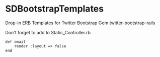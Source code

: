 SDBootstrapTemplates
====================

Drop-in ERB Templates for Twitter Bootstrap Gem twitter-bootstrap-rails

Don't forget to add to Static_Controller.rb

	def email
		render :layout => false
	end
